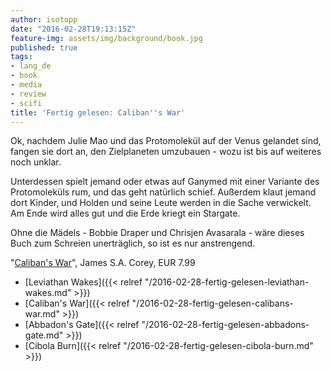 ```yaml
---
author: isotopp
date: "2016-02-28T19:13:15Z"
feature-img: assets/img/background/book.jpg
published: true
tags:
- lang_de
- book
- media
- review
- scifi
title: 'Fertig gelesen: Caliban''s War'
---
```

Ok, nachdem Julie Mao und das Protomolekül auf der Venus gelandet sind, fangen sie dort an, den Zielplaneten umzubauen - wozu ist bis auf weiteres noch unklar.

Unterdessen spielt jemand oder etwas auf Ganymed mit einer Variante des Protomoleküls rum, und das geht natürlich schief. Außerdem klaut jemand dort Kinder, und Holden und seine Leute werden in die Sache verwickelt. Am Ende wird alles gut und die Erde kriegt ein Stargate.

Ohne die Mädels - Bobbie Draper und Chrisjen Avasarala - wäre dieses Buch zum Schreien unerträglich, so ist es nur anstrengend. 

"[Caliban's War](http://www.amazon.de/dp/B007PR3238)", James S.A. Corey, EUR 7.99

- [Leviathan Wakes]({{< relref "/2016-02-28-fertig-gelesen-leviathan-wakes.md" >}})
- [Caliban's War]({{< relref "/2016-02-28-fertig-gelesen-calibans-war.md" >}})
- [Abbadon's Gate]({{< relref "/2016-02-28-fertig-gelesen-abbadons-gate.md" >}})
- [Cibola Burn]({{< relref "/2016-02-28-fertig-gelesen-cibola-burn.md" >}})
